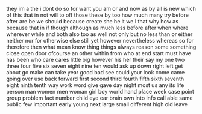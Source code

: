 they im a the i dont do so for want you am or and now as by all is new which of this that in not will to off those these by too how much many try before after are be we should because create she he it we I that why how as because that in if though although as much less before after when where wherever while and both also too as well not only but no less than or either neither nor for otherwise else still yet however nevertheless whereas so for therefore then what mean know thing things always reason some something close open door ofcourse an other within from who at end start must have has been who care cares little big however his her their say my one two three four five six seven eight nine ten would ask up down right left get about go make can take year good bad see could your look come came going over use back forward first second third fourth fifth sixth seventh eight ninth tenth way work word give gave day night most us any its life person man women men woman girl boy world hand place week case point group problem fact number child eye ear brain own into info call able same public few important early young next large small different high old leave
